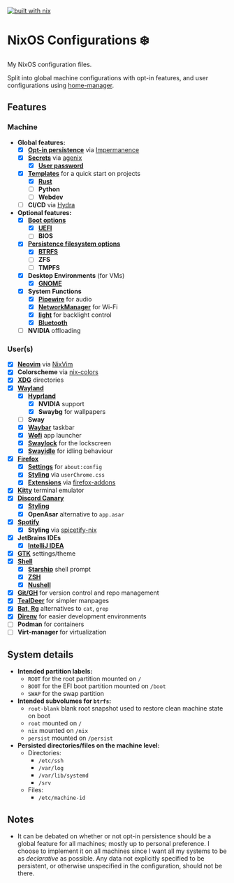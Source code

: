 [![built with nix](https://img.shields.io/static/v1?logo=nixos&logoColor=white&label=&message=Built%20with%20Nix&color=41439a)](https://builtwithnix.org)

# NixOS Configurations ❄️

My NixOS configuration files.

Split into global machine configurations with opt-in features, and user
configurations using [home-manager](https://github.com/nix-community/home-manager).

## Features

### Machine
- **Global features:**
  - [x] [**Opt-in persistence**](hosts/common/global/persistence.nix)
        via [Impermanence](https://github.com/nix-community/impermanence)
  - [x] [**Secrets**](hosts/common/secrets)
        via [agenix](https://github.com/ryantm/agenix)
    - [x] [**User password**](hosts/common/secrets/shayanr-password.age)
  - [x] [**Templates**](templates) for a quick start on projects
    - [x] [**Rust**](templates/rust)
    - [ ] **Python**
    - [ ] **Webdev**
  - [ ] **CI/CD** via [Hydra](https://github.com/NixOS/hydra)
- **Optional features:**
  - [x] [**Boot options**](hosts/common/optional/boot)
    - [x] [**UEFI**](hosts/common/optional/boot/efi.nix)
    - [ ] **BIOS**
  - [x] [**Persistence filesystem options**](hosts/common/optional/persistence)
    - [x] [**BTRFS**](hosts/common/optional/persistence/btrfs.nix)
    - [ ] **ZFS**
    - [ ] **TMPFS**
  - [x] **Desktop Environments** (for VMs)
    - [x] [**GNOME**](hosts/common/optional/gnome.nix)
  - [x] **System Functions**
    - [x] [**Pipewire**](hosts/common/optional/pipewire.nix) for audio
    - [x] [**NetworkManager**](hosts/common/optional/networkmanager.nix) for Wi-Fi
    - [x] [**light**](hosts/common/optional/backlight.nix) for backlight control 
    - [x] [**Bluetooth**](hosts/common/optional/bluetooth.nix)
  - [ ] **NVIDIA** offloading

### User(s)
- [x] [**Neovim**](home/shayanr/features/cli/nvim) 
      via [NixVim](https://github.com/pta2002/nixvim)
- [x] **Colorscheme** via [nix-colors](https://github.com/misterio77/nix-colors)
- [x] [**XDG**](home/shayanr/features/system/xdg.nix) directories
- [x] [**Wayland**](home/shayanr/features/desktop/ui/wayland)
  - [x] [**Hyprland**](home/shayanr/features/desktop/ui/wayland/hyprland)
    - [x] **NVIDIA** support
    - [x] **Swaybg** for wallpapers
  - [ ] **Sway**
  - [x] [**Waybar**](home/shayanr/features/desktop/ui/wayland/waybar) taskbar
  - [x] [**Wofi**](home/shayanr/features/desktop/ui/wayland/wofi.nix) app launcher
  - [x] [**Swaylock**](home/shayanr/features/desktop/ui/wayland/swaylock.nix) for the lockscreen
  - [x] [**Swayidle**](home/shayanr/features/desktop/ui/wayland/swayidle.nix) for idling behaviour
- [x] [**Firefox**](home/shayanr/features/desktop/apps/firefox)
  - [x] [**Settings**](home/shayanr/features/desktop/apps/firefox/settings.nix) for `about:config`
  - [x] [**Styling**](home/shayanr/features/desktop/apps/firefox/style.nix) via `userChrome.css`
  - [x] [**Extensions**](home/shayanr/features/desktop/apps/firefox/extensions.nix)
        via [firefox-addons](https://gitlab.com/rycee/nur-expressions/-/tree/master/)
- [x] [**Kitty**](home/shayanr/features/desktop/apps/kitty.nix) terminal emulator
- [x] [**Discord Canary**](home/shayanr/features/desktop/apps/discord)
  - [x] [**Styling**](home/shayanr/features/desktop/apps/discord/style.nix)
  - [x] **OpenAsar** alternative to `app.asar`
- [x] [**Spotify**](home/shayanr/features/desktop/apps/spotify.nix)
  - [x] **Styling** via [spicetify-nix](https://github.com/the-argus/spicetify-nix)
- [x] **JetBrains IDEs**
  - [x] [**IntelliJ IDEA**](home/shayanr/features/desktop/apps/idea.nix)
- [x] [**GTK**](home/shayanr/features/desktop/ui/gtk.nix) settings/theme
- [x] [**Shell**](home/shayanr/features/cli/shell)
  - [x] [**Starship**](home/shayanr/features/cli/shell/prompt.nix) shell prompt
  - [x] [**ZSH**](home/shayanr/features/cli/shell/zsh.nix)
  - [x] [**Nushell**](home/shayanr/features/cli/shell/nushell)
- [x] [**Git/GH**](home/shayanr/features/cli/git.nix) for version control and repo management
- [x] [**TealDeer**](home/shayanr/features/cli/tldr.nix) for simpler manpages
- [x] [**Bat**, **Rg**](home/shayanr/features/cli/default.nix) alternatives to `cat`, `grep`
- [x] [**Direnv**](home/shayanr/features/cli/direnv.nix) for easier development environments
- [ ] **Podman** for containers
- [ ] **Virt-manager** for virtualization

## System details
- **Intended partition labels:**
  - `ROOT` for the root partition mounted on `/`
  - `BOOT` for the EFI boot partition mounted on `/boot`
  - `SWAP` for the swap partition
- **Intended subvolumes for `btrfs`:**
  - `root-blank` blank root snapshot used to restore clean machine state on boot
  - `root` mounted on `/`
  - `nix` mounted on `/nix`
  - `persist` mounted on `/persist`
- **Persisted directories/files on the machine level:**
  - Directories:
    - `/etc/ssh`
    - `/var/log`
    - `/var/lib/systemd`
    - `/srv`
  - Files:
    - `/etc/machine-id`

## Notes
- It can be debated on whether or not opt-in persistence should be a global
feature for all machines; mostly up to personal preference.
I choose to implement it on all machines since I want all my systems
to be as *declarative* as possible. Any data not explicitly specified to be 
persistent, or otherwise unspecified in the configuration, should not be there.
